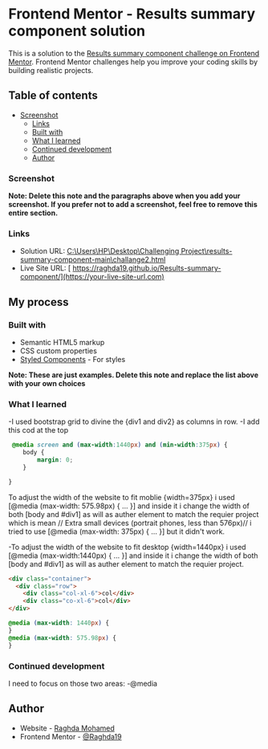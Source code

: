 # Frontend Mentor - Results summary component solution

This is a solution to the [Results summary component challenge on Frontend Mentor](https://www.frontendmentor.io/challenges/results-summary-component-CE_K6s0maV). Frontend Mentor challenges help you improve your coding skills by building realistic projects. 

## Table of contents

- [Screenshot](#screenshot)
  - [Links](#links)
  - [Built with](#built-with)
  - [What I learned](#what-i-learned)
  - [Continued development](#continued-development)
  - [Author](#author)

### Screenshot

<link rel="screenshoot" href="screenshoot/desktop.png">
<link rel="screenshoot" href="screenshoot/mobile.png">


**Note: Delete this note and the paragraphs above when you add your screenshot. If you prefer not to add a screenshot, feel free to remove this entire section.**

### Links

- Solution URL: [C:\Users\HP\Desktop\Challenging Project\results-summary-component-main\challange2.html](https://your-solution-url.com)
- Live Site URL: [ https://raghda19.github.io/Results-summary-component/](https://your-live-site-url.com)

## My process

### Built with

- Semantic HTML5 markup
- CSS custom properties
- [Styled Components](https://getbootstrap.com/docs/4.5/layout/overview/) - For styles

**Note: These are just examples. Delete this note and replace the list above with your own choices**

### What I learned

-I used bootstrap grid to divine the {div1 and div2} as columns in row. 
-I add this cod at the top
```css
 @media screen and (max-width:1440px) and (min-width:375px) {
    body {
        margin: 0;
    }

}
```
To adjust the width of the website to fit moblie {width=375px} i used [@media (max-width: 575.98px) { ... }] and inside it i change the width of both [body and #div1]  as will as auther element to match the requier project which is mean // Extra small devices (portrait phones, less than 576px)// i tried to use [@media (max-width: 375px) { ... }] but it didn't work.

-To adjust the width of the website to fit desktop {width=1440px} i used [@media (max-width:1440px) { ... }] and inside it i change the width of both [body and #div1] as will as auther element to match the requier project. 

```html
<div class="container">
  <div class="row">
    <div class="col-xl-6">col</div>
    <div class="co-xl-6">col</div> 
</div>
```
```css
@media (max-width: 1440px) {
}
@media (max-width: 575.98px) {
}

 ```      



### Continued development

I need to focus on those two areas:
-@media


## Author

- Website - [Raghda Mohamed](https://www.your-site.com)
- Frontend Mentor - [@Raghda19](https://www.frontendmentor.io/profile/Raghda19)


